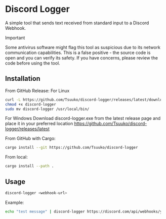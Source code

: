 # Discord Logger

A simple tool that sends text received from standard input to a Discord Webhook.

>[!IMPORTANT]
> Some antivirus software might flag this tool as suspicious due to its network communication capabilities.
> This is a false positive - the source code is open and you can verify its safety.
> If you have concerns, please review the code before using the tool.

## Installation

From GitHub Release:
For Linux
```bash
curl -L https://github.com/Tsuuko/discord-logger/releases/latest/download/discord-logger -o discord-logger
chmod +x discord-logger
sudo mv discord-logger /usr/local/bin/
```

For Windows
Download discord-logger.exe from the latest release page and place it in your preferred location
https://github.com/Tsuuko/discord-logger/releases/latest

From GitHub with Cargo:
```bash
cargo install --git https://github.com/Tsuuko/discord-logger
```

From local:
```bash
cargo install --path .
```

## Usage

```bash
discord-logger <webhook-url>
```

Example:
```bash
echo "test message" | discord-logger https://discord.com/api/webhooks/your/webhook/url
```
